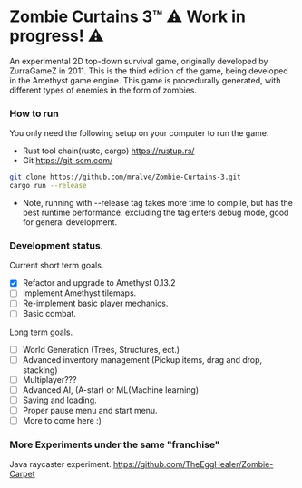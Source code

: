 # Zombie Curtains 3™  ⚠ Work in progress! ⚠
An experimental 2D top-down survival game, originally developed by ZurraGameZ in 2011. This is the third edition of the game, being developed in the Amethyst game engine. This game is procedurally generated, with different types of enemies in the form of zombies.

### How to run
You only need the following setup on your computer to run the game.
- Rust tool chain(rustc, cargo)  https://rustup.rs/
- Git  https://git-scm.com/

```bash
git clone https://github.com/mralve/Zombie-Curtains-3.git
cargo run --release
```
- Note, running with --release tag takes more time to compile, but has the best runtime performance. excluding the tag enters debug mode, good for general development.

### Development status.

Current short term goals.
- [x] Refactor and upgrade to Amethyst 0.13.2
- [ ] Implement Amethyst tilemaps.
- [ ] Re-implement basic player mechanics. 
- [ ] Basic combat.

Long term goals.
- [ ] World Generation (Trees, Structures, ect.)
- [ ] Advanced inventory management (Pickup items, drag and drop, stacking)
- [ ] Multiplayer???
- [ ] Advanced AI, (A-star) or ML(Machine learning)
- [ ] Saving and loading.
- [ ] Proper pause menu and start menu.
- [ ] More to come here :)

### More Experiments under the same "franchise"
Java raycaster experiment.
https://github.com/TheEggHealer/Zombie-Carpet

